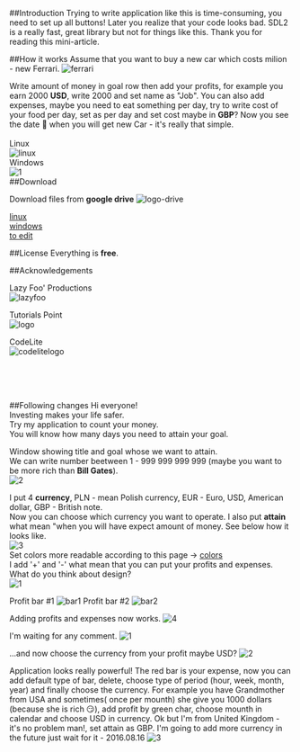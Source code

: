 ##Introduction
Trying to write application like this is time-consuming, you need to set up all buttons! Later you realize that your code looks bad. SDL2 is a really fast, great library but not for things like this. Thank you for reading this mini-article.


##How it works
Assume that you want to buy a new car which costs milion - new Ferrari.
![ferrari](https://cloud.githubusercontent.com/assets/19840443/17767063/9dcd934e-652e-11e6-8908-cf5d0499f07e.png)

Write amount of money in goal row then add your profits, for example you earn 2000 **USD**, write 2000 and set name as "Job".
You can also add expenses, maybe you need to eat something per day, try to write cost of your food per day, set as per day and set cost maybe in **GBP**?
Now you see the date :date: when you will get new Car - it's really that simple.<br /><br />
Linux<br />
![linux](https://cloud.githubusercontent.com/assets/19840443/17847718/cbd8b4a2-684f-11e6-8f25-8370ebd87edb.png)<br />
Windows<br />
![1](https://cloud.githubusercontent.com/assets/19840443/17781023/dc692cdc-656d-11e6-940b-7e36425199e7.png)<br />
##Download

Download files from **google drive**
![logo-drive](https://cloud.githubusercontent.com/assets/19840443/17779441/eeaa3cac-6567-11e6-8f7f-748fe66f9b06.png)

[linux](https://docs.google.com/uc?authuser=0&id=0B36D1JHNNqr-T2FCOF8xTGdVMlU&export=download "Linux :)")<br />
[windows](https://docs.google.com/uc?authuser=0&id=0B36D1JHNNqr-aFBjdnR6cGxZWUk&export=download "Windows")<br />
[to edit](https://docs.google.com/uc?authuser=0&id=0B36D1JHNNqr-NFVfckFEY1ZnbU0&export=download "If you want edit")<br />

##License
Everything is **free**.

##Acknowledgements

Lazy Foo' Productions<br />
![lazyfoo](https://cloud.githubusercontent.com/assets/19840443/17767077/a5a911ec-652e-11e6-9679-7015c9d9aaef.png)

Tutorials Point<br />
![logo](https://cloud.githubusercontent.com/assets/19840443/17766922/d41e2b76-652d-11e6-8f9f-e6aa0b6138bd.png)

CodeLite<br />
![codelitelogo](https://cloud.githubusercontent.com/assets/19840443/17767484/729f7398-6530-11e6-8639-a744e3be463f.png)

<br />
<br />
<br />

##Following changes
Hi everyone!<br />
Investing makes your life safer.<br />
Try my application to count your money.<br />
You will know how many days you need to attain your goal.<br />

Window showing title and goal whose we want to attain.<br />
We can write number beetween 1 - 999 999 999 999 (maybe you want to be more rich than **Bill Gates**).<br />
![2](https://cloud.githubusercontent.com/assets/19840443/17767814/cb820a42-6531-11e6-862b-cd72b8586b09.png)

I put 4 **currency**, PLN - mean Polish currency, EUR - Euro, USD, American dollar, GBP - British note.<br />
Now you can choose which currency you want to operate. I also put **attain** what mean "when you will have expect amount of money. See below how it looks like.<br />
![3](https://cloud.githubusercontent.com/assets/19840443/17767813/cb2d5b14-6531-11e6-963b-63af784eba4d.png)
<br />
Set colors more readable according to this page -> [colors](http://www.colorcombos.com/color-schemes/27/ColorCombo27.html "colors")<br />
I add '+' and '-' what mean that you can put your profits and expenses. What do you think about design?<br />
![1](https://cloud.githubusercontent.com/assets/19840443/17767317/cdbc189a-652f-11e6-9592-b06a980e993d.png)

Profit bar #1
![bar1](https://cloud.githubusercontent.com/assets/19840443/17649118/4199482a-622c-11e6-87fc-012209a09c53.png)
Profit bar #2
![bar2](https://cloud.githubusercontent.com/assets/19840443/17649255/3c67d020-6230-11e6-9652-0876bfa62e5f.png)

Adding profits and expenses now works.
![4](https://cloud.githubusercontent.com/assets/19840443/17767848/fdcbc416-6531-11e6-942d-aa92171dad43.png)

I'm waiting for any comment.
![1](https://cloud.githubusercontent.com/assets/19840443/17847742/f51be4b0-684f-11e6-949f-2102777d5b67.png)

...and now choose the currency from your profit maybe USD?
![2](https://cloud.githubusercontent.com/assets/19840443/17767580/c873eb46-6530-11e6-8fba-84a8cc3fd2d7.png)

Application looks really powerful! The red bar is your expense, now you can add default type of bar, delete, choose type of period (hour, week, month, year) and finally choose the currency. For example you have Grandmother from USA and sometimes( once per mounth) she give you 1000 dollars (because she is rich :smirk:), add profit by green char, choose mounth in calendar and choose USD in currency. Ok but I'm from United Kingdom - it's no problem man!, set attain as GBP. I'm going to add more currency in the future just wait for it - 2016.08.16 ![3](https://cloud.githubusercontent.com/assets/19840443/17767449/50ee2078-6530-11e6-959e-67215ce19565.png)
